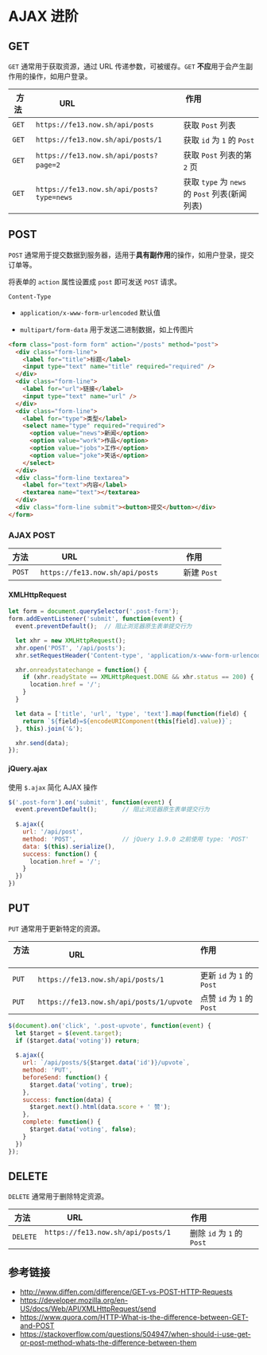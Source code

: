 # AJAX 进阶

## GET
`GET` 通常用于获取资源，通过 URL 传递参数，可被缓存。`GET` **不应**用于会产生副作用的操作，如用户登录。

| 方法   | URL                                      | 作用                                        |
|-------|------------------------------------------|---------------------------------------------|
| `GET` | `https://fe13.now.sh/api/posts`          | 获取 `Post` 列表                             |
| `GET` | `https://fe13.now.sh/api/posts/1`        | 获取 `id` 为 `1` 的 `Post`                   |
| `GET` | `https://fe13.now.sh/api/posts?page=2`   | 获取 `Post` 列表的第 `2` 页                   |
| `GET` | `https://fe13.now.sh/api/posts?type=news`| 获取 `type` 为 `news` 的 `Post` 列表(新闻列表) |

## POST
`POST` 通常用于提交数据到服务器，适用于**具有副作用**的操作，如用户登录，提交订单等。

将表单的 `action` 属性设置成 `post` 即可发送 `POST` 请求。

`Content-Type`
* `application/x-www-form-urlencoded` 默认值

* `multipart/form-data` 用于发送二进制数据，如上传图片
```html
<form class="post-form form" action="/posts" method="post">
  <div class="form-line">
    <label for="title">标题</label>
    <input type="text" name="title" required="required" />
  </div>
  <div class="form-line">
    <label for="url">链接</label>
    <input type="text" name="url" />
  </div>
  <div class="form-line">
    <label for="type">类型</label>
    <select name="type" required="required">
      <option value="news">新闻</option>
      <option value="work">作品</option>
      <option value="jobs">工作</option>
      <option value="joke">笑话</option>
    </select>
  </div>
  <div class="form-line textarea">
    <label for="text">内容</label>
    <textarea name="text"></textarea>
  </div>
  <div class="form-line submit"><button>提交</button></div>
</form>
```
### AJAX POST
| 方法    | URL                                      | 作用       |
|--------|------------------------------------------|------------|
| `POST` | `https://fe13.now.sh/api/posts`          | 新建 `Post` |

#### XMLHttpRequest
```javascript
let form = document.querySelector('.post-form');
form.addEventListener('submit', function(event) {
  event.preventDefault();  // 阻止浏览器原生表单提交行为

  let xhr = new XMLHttpRequest();
  xhr.open('POST', '/api/posts');
  xhr.setRequestHeader('Content-type', 'application/x-www-form-urlencoded');

  xhr.onreadystatechange = function() {
    if (xhr.readyState == XMLHttpRequest.DONE && xhr.status == 200) {
      location.href = '/';
    }
  }

  let data = ['title', 'url', 'type', 'text'].map(function(field) {
    return `${field}=${encodeURIComponent(this[field].value)}`;
  }, this).join('&');

  xhr.send(data);
});
```
#### jQuery.ajax
使用 `$.ajax` 简化 AJAX 操作
```javascript
$('.post-form').on('submit', function(event) {
  event.preventDefault();       // 阻止浏览器原生表单提交行为
  
  $.ajax({
    url: '/api/post',
    method: 'POST',             // jQuery 1.9.0 之前使用 type: 'POST'
    data: $(this).serialize(),
    success: function() {
      location.href = '/';
    }
  })
})
```

## PUT
`PUT` 通常用于更新特定的资源。

| 方法   | URL                                      | 作用                      |
|-------|------------------------------------------|---------------------------|
| `PUT` | `https://fe13.now.sh/api/posts/1`        | 更新 `id` 为 `1` 的 `Post`  |
| `PUT` | `https://fe13.now.sh/api/posts/1/upvote` | 点赞 `id` 为 `1` 的 `Post`  |

```javascript
$(document).on('click', '.post-upvote', function(event) {
  let $target = $(event.target);
  if ($target.data('voting')) return;
  
  $.ajax({
    url: `/api/posts/${$target.data('id')}/upvote`,
    method: 'PUT',
    beforeSend: function() {
      $target.data('voting', true);
    },
    success: function(data) {
      $target.next().html(data.score + ' 赞');
    },
    complete: function() {
      $target.data('voting', false);
    }
  })
});
```

## DELETE
`DELETE` 通常用于删除特定资源。

| 方法      | URL                                      | 作用                      |
|----------|------------------------------------------|---------------------------|
| `DELETE` | `https://fe13.now.sh/api/posts/1`        | 删除 `id` 为 `1` 的 `Post` |

## 参考链接
* http://www.diffen.com/difference/GET-vs-POST-HTTP-Requests
* https://developer.mozilla.org/en-US/docs/Web/API/XMLHttpRequest/send
* https://www.quora.com/HTTP-What-is-the-difference-between-GET-and-POST
* https://stackoverflow.com/questions/504947/when-should-i-use-get-or-post-method-whats-the-difference-between-them
